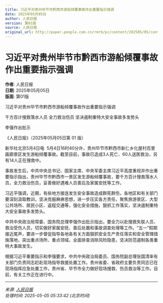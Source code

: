 ```yaml
---
title: 习近平对贵州毕节市黔西市游船倾覆事故作出重要指示强调
date: 2025年05月05日
author: 人民日报
version: 第01版
source: 人民日报
original_url: http://paper.people.com.cn/rmrb/pc/content/202505/05/content_30071174.html
---
```


# 习近平对贵州毕节市黔西市游船倾覆事故作出重要指示强调

**作者**: 人民日报  
**日期**: 2025年05月05日  
**版面**: 第01版  

习近平对贵州毕节市黔西市游船倾覆事故作出重要指示强调

千方百计搜救落水人员  全力救治伤员  坚决遏制重特大安全事故多发势头

李强作出批示

《人民日报》（2025年05月05日第 01 版）

新华社北京5月4日电  5月4日16时40分许，贵州毕节市黔西市新仁乡化屋村百里画廊景区发生游船倾覆事故。截至目前，事故已造成3人死亡、60人送医救治，另有14人正在搜救中。

事故发生后，中共中央总书记、国家主席、中央军委主席习近平高度重视并作出重要指示指出，贵州毕节市黔西市一景区发生游船倾覆事故，要千方百计搜救落水人员，全力救治伤员，妥善做好遇难人员善后及家属安抚等工作。

习近平强调，近期，有些地方接连发生安全事故造成群死群伤，各地区和有关部门要深刻汲取教训，坚决克服麻痹思想，进一步压实各方责任，聚焦旅游景区、大型公共场所、居民小区、返程交通等，强化安全措施，狠抓工作落实，坚决遏制重特大安全事故多发势头。

中共中央政治局常委、国务院总理李强作出批示指出，要全力以赴搜救失联人员、救治受伤人员，切实做好家属安抚、善后处置和事故调查处理等工作。“五一”假期接近尾声，要进一步督促指导各地各有关方面狠抓安全生产责任落实和安全管理措施落地，突出重点场所、重点领域，全面排查消除风险隐患，坚决防范遏制各类重特大事故发生。

根据习近平重要指示和李强要求，中共中央政治局委员、国务院副总理张国清率有关部门负责同志赶赴现场指导救援处置工作。贵州省委、省政府主要负责同志已在现场指挥应急处置工作，贵州省、毕节市全力做好现场搜救、伤员救治等工作。目前，有关工作正在进行中。

---

*来源: [人民日报](http://paper.people.com.cn/rmrb/pc/content/202505/05/content_30071174.html)*  
*处理时间: 2025-05-05 05:33:42 (北京时间)*
